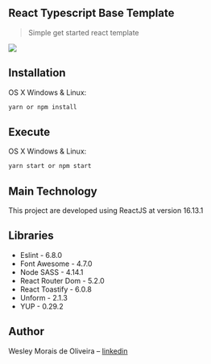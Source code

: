 ## React Typescript Base Template

> Simple get started react template

![](Application.png)

## Installation

OS X Windows & Linux:

```sh
yarn or npm install
```

## Execute

OS X Windows & Linux:

```sh
yarn start or npm start
```

## Main Technology

This project are developed using ReactJS at version 16.13.1

## Libraries

-   Eslint - 6.8.0
-   Font Awesome - 4.7.0
-   Node SASS - 4.14.1
-   React Router Dom - 5.2.0
-   React Toastify - 6.0.8
-   Unform - 2.1.3
-   YUP - 0.29.2

## Author

Wesley Morais de Oliveira – [linkedin](https://www.linkedin.com/in/wesleymoraisdeoliveira/)
